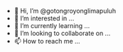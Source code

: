 - 👋 Hi, I’m @gotongroyonglimapuluh
- 👀 I’m interested in ...
- 🌱 I’m currently learning ...
- 💞️ I’m looking to collaborate on ...
- 📫 How to reach me ...

<!---
gotongroyonglimapuluh/gotongroyonglimapuluh is a ✨ special ✨ repository because its `README.md` (this file) appears on your GitHub profile.
You can click the Preview link to take a look at your changes.
--->

